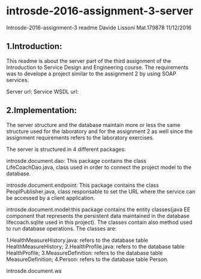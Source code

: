 # introsde-2016-assignment-3-server
Introsde-2016-assignment-3 readme
Davide Lissoni Mat.179878
11/12/2016


## 1.Introduction:

This readme is about the server part of the third assignment of the Introduction to Service Design and Engineering
course. The requirements was to develope a project similar to the assignment 2 by using SOAP services.

Server url:
Service WSDL url:

## 2.Implementation:
The server structure and the database maintain more or less the same structure used for the laboratory and for the assignment 2 as well since the assignment requirements refers to the laboratory exercises.

The server is structured in 4 different packages:

introsde.document.dao:
This package contains the class LifeCoachDao.java, class used in order to connect the project model to the database.

introsde.document.endpoint:
This package contains the class PeoplPublisher.java, class responsable to set the URL where the service can be accessed by a client application.

introsde.document.model:this package contains the entity classes(java EE component that represents the persistent data maintained in the database lifecoach.sqlite used in this project). The classes contain also method used to run database operations.
The classes are:

1.HealthMeasureHistory.java: refers to the database table HealthMeasureHistory;
2.HealthProfile.java: refers to the database table HealthProfile;
3.MeasureDefinition: refers to the database table MeasureDefinition;
4.Person: refers to the database table Person.

introsde.document.ws


